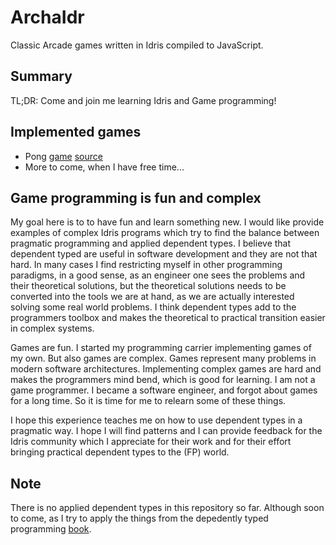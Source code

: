 # ArchaIdr

Classic Arcade games written in Idris compiled to JavaScript.

## Summary

TL;DR: Come and join me learning Idris and Game programming!

## Implemented games

 * Pong [game](https://andorp.github.io/ArchaIdr/pong/pong.html) [source](https://github.com/andorp/ArchaIdr/Pong)
 * More to come, when I have free time...

## Game programming is fun and complex

My goal here is to to have fun and learn something new. I would like provide examples of complex
Idris programs which try to find the balance between pragmatic programming and applied dependent
types. I believe that dependent typed are useful in software development and they are not that
hard. In many cases I find restricting myself in other programming paradigms, in a good sense,
as an engineer one sees the problems and their theoretical solutions, but the theoretical
solutions needs to be converted into the tools we are at hand, as we are actually interested
solving some real world problems. I think dependent types add to the programmers toolbox and
makes the theoretical to practical transition easier in complex systems.

Games are fun. I started my programming carrier implementing games of my own. But also games are
complex. Games represent many problems in modern software architectures. Implementing complex games
are hard and makes the programmers mind bend, which is good for learning. I am not a game programmer.
I became a software engineer, and forgot about games for a long time. So it is time for me to
relearn some of these things.

I hope this experience teaches me on how to use dependent types in a pragmatic way. I hope I will
find patterns and I can provide feedback for the Idris community which I appreciate for their work
and for their effort bringing practical dependent types to the (FP) world.

## Note

There is no applied dependent types in this repository so far. Although soon to come, as I try
to apply the things from the depedently typed programming [book](https://www.manning.com/books/type-driven-development-with-idris).

